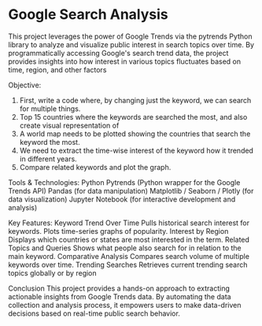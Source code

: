 # Google Search Analysis
This project leverages the power of Google Trends via the pytrends Python library to analyze and visualize public interest in search topics over time. By programmatically accessing Google's search trend data, the project provides insights into how interest in various topics fluctuates based on time, region, and other factors

Objective:
1) First, write a code where, by changing just the keyword, we can search for multiple things.
2) Top 15 countries where the keywords are searched the most, and also create visual representation of
3) A world map needs to be plotted showing the countries that search the keyword the most.
4) We need to extract the time-wise interest of the keyword how it trended in different years.
5) Compare related keywords and plot the graph.

Tools & Technologies:
Python
Pytrends (Python wrapper for the Google Trends API)
Pandas (for data manipulation)
Matplotlib / Seaborn / Plotly (for data visualization)
Jupyter Notebook (for interactive development and analysis)

Key Features:
Keyword Trend Over Time
  Pulls historical search interest for keywords.
  Plots time-series graphs of popularity.
Interest by Region
  Displays which countries or states are most interested in the term.
Related Topics and Queries
  Shows what people also search for in relation to the main keyword.
Comparative Analysis
  Compares search volume of multiple keywords over time.
Trending Searches
  Retrieves current trending search topics globally or by region

  Conclusion
This project provides a hands-on approach to extracting actionable insights from Google Trends data. By automating the data collection and analysis process, it empowers users to make data-driven decisions based on real-time public search behavior.
